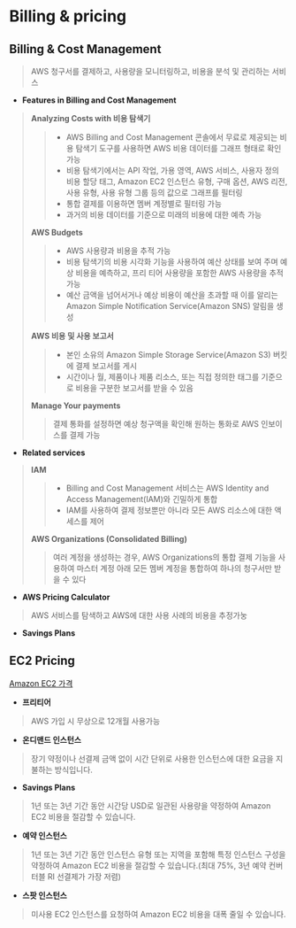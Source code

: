 Billing & pricing
============

Billing & Cost Management
--------

> AWS 청구서를 결제하고, 사용량을 모니터링하고, 비용을 분석 및 관리하는 서비스
+ **Features in Billing and Cost Management**

>
>  **Analyzing Costs with 비용 탐색기**
>> + AWS Billing and Cost Management 콘솔에서 무료로 제공되는 비용 탐색기 도구를 사용하면 AWS 비용 데이터를 그래프 형태로 확인가능
>> + 비용 탐색기에서는 API 작업, 가용 영역, AWS 서비스, 사용자 정의 비용 할당 태그, Amazon EC2 인스턴스 유형, 구매 옵션, AWS 리전, 사용 유형, 사용 유형 그룹 등의 값으로 그래프를 필터링
>> + 통합 결제를 이용하면 멤버 계정별로 필터링 가능
>> + 과거의 비용 데이터를 기준으로 미래의 비용에 대한 예측 가능
>>
> **AWS Budgets**
>> + AWS 사용량과 비용을 추적 가능
>> + 비용 탐색기의 비용 시각화 기능을 사용하여 예산 상태를 보여 주며 예상 비용을 예측하고, 프리 티어 사용량을 포함한 AWS 사용량을 추적 가능
>> + 예산 금액을 넘어서거나 예상 비용이 예산을 초과할 때 이를 알리는 Amazon Simple Notification Service(Amazon SNS) 알림을 생성
>>
>  **AWS 비용 및 사용 보고서**
>> + 본인 소유의 Amazon Simple Storage Service(Amazon S3) 버킷에 결제 보고서를 게시
>> + 시간이나 월, 제품이나 제품 리소스, 또는 직접 정의한 태그를 기준으로 비용을 구분한 보고서를 받을 수 있음
>>
>  **Manage Your payments**
>> 결제 통화를 설정하면 예상 청구액을 확인해 원하는 통화로 AWS 인보이스를 결제 가능


+ **Related services**
>  **IAM**
>> + Billing and Cost Management 서비스는 AWS Identity and Access Management(IAM)와 긴밀하게 통합
>> + IAM를 사용하여 결제 정보뿐만 아니라 모든 AWS 리소스에 대한 액세스를 제어
>>
>  **AWS Organizations (Consolidated Billing)**
>>여러 계정을 생성하는 경우, AWS Organizations의 통합 결제 기능을 사용하여 마스터 계정 아래 모든 멤버 계정을 통합하여 하나의 청구서만 받을 수 있다

+ **AWS Pricing Calculator**
> AWS 서비스를 탐색하고 AWS에 대한 사용 사례의 비용을 추정가눙

  + **Savings Plans**

EC2 Pricing
--------
[Amazon EC2 가격][a]

[a]:https://docs.aws.amazon.com/ko_kr/AWSEC2/latest/WindowsGuide/concepts.html
+ **프리티어**
> AWS 가입 시 무상으로 12개월 사용가능

+ **온디맨드 인스턴스**
> 장기 약정이나 선결제 금액 없이 시간 단위로 사용한 인스턴스에 대한 요금을 지불하는 방식입니다.

+ **Savings Plans**
> 1년 또는 3년 기간 동안 시간당 USD로 일관된 사용량을 약정하여 Amazon EC2 비용을 절감할 수 있습니다.

+ **예약 인스턴스**
> 1년 또는 3년 기간 동안 인스턴스 유형 또는 지역을 포함해 특정 인스턴스 구성을 약정하여 Amazon EC2 비용을 절감할 수 있습니다.(최대 75%, 3년 예약 컨버터블 RI 선결제가 가장 저렴)

+ **스팟 인스턴스**
> 미사용 EC2 인스턴스를 요청하여 Amazon EC2 비용을 대폭 줄일 수 있습니다.
